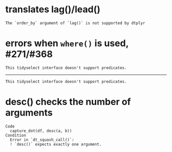# translates lag()/lead()

    The `order_by` argument of `lag()` is not supported by dtplyr

# errors when `where()` is used, #271/#368

    This tidyselect interface doesn't support predicates.

---

    This tidyselect interface doesn't support predicates.

# desc() checks the number of arguments

    Code
      capture_dot(df, desc(a, b))
    Condition
      Error in `dt_squash_call()`:
      ! `desc()` expects exactly one argument.


